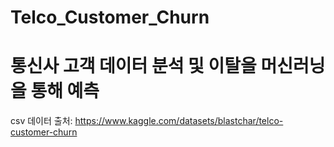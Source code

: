 # Telco_Customer_Churn
# 통신사 고객 데이터 분석 및 이탈을 머신러닝을 통해 예측
csv 데이터 출처: https://www.kaggle.com/datasets/blastchar/telco-customer-churn
